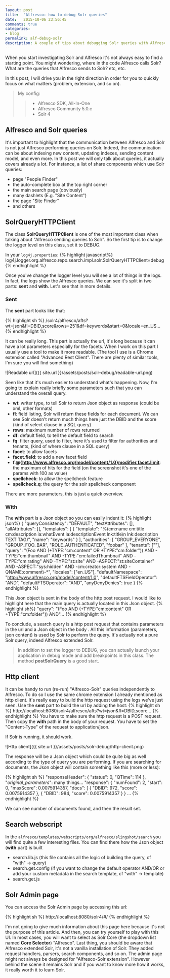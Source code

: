 ```yaml
---
layout: post
title:  "Alfresco: how to debug Solr queries"
date:   2015-10-06 23:56:45
comments: true
categories:
- blog
permalink: alf-debug-solr
description: A couple of tips about debugging Solr queries with Alfresco.
---
```


When you start investigating Solr and Alfresco it's not always easy to find a starting point. You might wondering,  where in the
code Alfresco
calls Solr? What are the queries that Alfresco sends to Solr? etc, etc.

In this post, I will drive you in the right direction in order for you to quickly focus on what matters (problem,
extension, and so on).

>My config:
>
> > * Alfresco SDK, All-In-One
> > * Alfresco Community 5.0.c
> > * Solr 4

## Alfresco and Solr queries

It's important to highlight that
 the communication between Alfresco and Solr is not just Alfresco performing queries on Solr. Indeed, the
 communication can be about indexing new content, updating indexes, sending content model, and even more. In this post
 we will only
 talk
 about queries, it actually covers already a lot. For instance, a list of share components which use Solr queries:

 * page "People Finder"
 * the auto-complete box at the top right corner
 * the main search page (obviously)
 * many dashlets (E.g. "Site Content")
 * the page "Site Finder"
 * and others


## SolrQueryHTTPClient

The class **SolrQueryHTTPClient** is one of the most important class when talking about "Alfresco sending queries to Solr". So the first tip is to change the
 logger level on this class, set it to DEBUG.

In your `log4j.properties`:
{% highlight javascript%}
log4j.logger.org.alfresco.repo.search.impl.solr.SolrQueryHTTPClient=debug
{% endhighlight %}

Once you've change the logger level you will see a lot of things in the logs. In fact, the logs show the Alfresco
queries. We can see it's split in two parts: **sent** and **with**. Let's see that in more details.

### Sent
The **sent** part looks like that:

{% highlight sh %}
/solr4/alfresco/afts?wt=json&fl=DBID,score&rows=251&df=keywords&start=0&locale=en_US...
{% endhighlight %}


It can be really long. This part is actually the url,  it's long because it can have a lot parameters especially
 for
 the facets. When I work on this part I usually use a tool to make it more readable. (The tool I use is a Chrome
 extension called "Advanced Rest Client". There are plenty of similar tools, I'm sure you will find something)

![Readable url]({{ site.url }}/assets/posts/solr-debug/readable-url.png)

Seen like that it's much easier to understand what's happening. Now, I'm going to explain really briefly some
parameters such that you can understand the overall query.

* **wt**: writer type, to tell Solr to return Json object as response (could be xml, other formats)
* **fl**: field listing, Solr will return these fields for each document. We can see Solr doesn't return much things
here just the DBID and the score (kind of select clause in a SQL query)
* **rows**: maximum number of rows returned
* **df**: default field, to tell the default field to search
* **fq**: filter query, used to filter, here it's used to filter for authorities and tenants, (kind of where clause
in a SQL query)
* **facet**: to allow facets
* **facet.field**: to add a new facet field
* **f.@{http://www.alfresco.org/model/content/1.0}modifier.facet.limit**: the maximum of hits for the field (on the
screenshot it's one of the params with 100 as value)
* **spellcheck**: to allow the spellcheck feature
* **spellcheck.q**: the query for the solr spellcheck component

There are more parameters, this is just a quick overview.

### With
The **with** part is a Json object so you can easily indent it:
{% highlight json%}
{
  "queryConsistency": "DEFAULT",
  "textAttributes": [],
  "allAttributes": [],
  "templates": [
    {
      "template": "%(cm:name cm:title cm:description ia:whatEvent ia:descriptionEvent lnk:title\n  lnk:description TEXT TAG)",
      "name": "keywords"
    }
  ],
  "authorities": [
    "GROUP_EVERYONE",
    "GROUP_FOO_BAR",
    "ROLE_AUTHENTICATED",
    "foobar"
  ],
  "tenants": [""],
  "query": "(Foo  AND (+TYPE:\"cm:content\" OR +TYPE:\"cm:folder\")) AND -TYPE:\"cm:thumbnail\" AND
  -TYPE:\"cm:failedThumbnail\" AND -TYPE:\"cm:rating\" AND -TYPE:\"st:site\" AND -ASPECT:\"st:siteContainer\" AND -ASPECT:\"sys:hidden\" AND -cm:creator:system AND -QNAME:comment\\-*",
  "locales": ["en_US"],
  "defaultNamespace": "http://www.alfresco.org/model/content/1.0",
  "defaultFTSFieldOperator": "AND",
  "defaultFTSOperator": "AND",
  "anyDenyDenies": true
}
{% endhighlight %}

This Json object is sent in the body of the http post request. I would like to highlight here that the main query is
actually located in this Json object.
{% highlight sh%}
"query": "(Foo  AND (+TYPE:\"cm:content\" OR +TYPE:\"cm:folder\")) AND"...
{% endhighlight %}

To conclude, a search query is a http post request that contains parameters in the url and a Json object in the body
. All this information (parameters, json content) is used by Solr to perform the query. It's actually not a pure Solr
 query, indeed Alfresco extended Solr.

> In addition to set the logger to DEBUG, you can actually launch your application in debug mode and add breakpoints in this class. The method **postSolrQuery** is a good start.

## Http client

It can be handy to run (re-run) "Alfresco-Solr" queries independently to Alfresco. To do so I use the same chrome
extension I already mentioned as http client. It's really easy to build the http request using the logs we've just
seen. Use the **sent** part to build the url by adding the host:
{% highlight sh %}
http://localhost:8080/solr4/alfresco/afts?wt=json&fl=DBID,score...
{% endhighlight %}
You have to make sure the http request is a POST request. Then copy the **with** path in the body of your request.
You have to set the "Content-Type" of the request to application/json.

If Solr is running, it should work.

![Http client]({{ site.url }}/assets/posts/solr-debug/http-client.png)

The response will be a Json object which could be quite big as well according to the type of query you are performing.
If you are searching for documents, the Json object will contain something like this (more or less):

{% highlight sh %}
"responseHeader": {
      "status": 0,
      "QTime": 114
    },
"_original_parameters_": many things...
"response": {
  "numFound": 2,
  "start": 0,
  "maxScore": 0.0075914357,
  "docs": [
    {
      "DBID": 972,
      "score": 0.0075914357
    },
    {
      "DBID": 984,
      "score": 0.0075914357
    }
}
...
{% endhighlight %}

We can see number of documents found, and then the result set.

## Search webscript

In the `alfresco/templates/webscripts/org/alfresco/slingshot/search` you will find quite a few interesting files.
You can find there how the Json object (**with** part) is built

 * search.lib.js (this file contains all the logic of building the query, cf "with" -> query)
 * search.get.config (if you want to change the default operator AND/OR or add your custom metadata in the search
  template, cf "with" -> template)
 * search.get.js

## Solr Admin page

You can access the Solr Admin page by accessing this url:

{% highlight sh %}
http://localhost:8080/solr4/#/
{% endhighlight %}


I'm not going to give much information about this page here because it's not the purpose of this article. And then, you
 can
 try
yourself to play with this UI. In most cases, you will want to select as Solr Core (the dropdown list named **Core
Selector**) "Alfresco". Last thing, you should be aware that Alfresco extended Solr, it's not a vanilla installation of
Solr. They added request handlers, parsers, search components, and so on. The admin page might not always be designed
 for
"Alfresco-Solr extension". However behind the scene it remains Solr and if you want to know more how it works,
 it
really
 worth it to learn Solr.